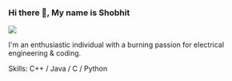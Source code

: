 ### Hi there 👋, My name is Shobhit
![](https://arturssmirnovs.github.io/github-profile-readme-generator/images/banner.png)

I'm an enthusiastic individual with a burning passion for electrical engineering & coding.


Skills: C++ / Java / C / Python




